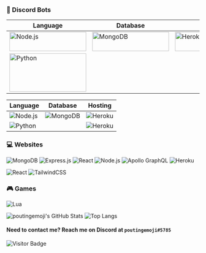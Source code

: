
### 🤖 Discord Bots  


<table>
<thead>
  <tr>
    <th>Language</th>
    <th>Database</th>
    <th>Hosting</th>
  </tr>
</thead>
<tbody>
  <tr>
    <td><img src="https://img.shields.io/badge/node.js%20-%2343853D.svg?&style=for-the-badge&logo=node.js&logoColor=white" alt="Node.js" width="200" height="50"></td>
    <td><img src="https://img.shields.io/badge/MongoDB-%234ea94b.svg?&amp;style=for-the-badge&amp;logo=mongodb&amp;logoColor=white" alt="MongoDB" width="200" height="50"></td>
    <td><img src="https://img.shields.io/badge/heroku%20-%23430098.svg?&style=for-the-badge&logo=heroku&logoColor=white" alt="Heroku" width="200" height="50"></td></td>
  </tr>
  <tr>
    <td><img src="https://img.shields.io/badge/python%20-%2314354C.svg?&style=for-the-badge&logo=python&logoColor=white" alt="Python" width="200" height="100"></td>
    <td></td>
    <td></td>
  </tr>
</tbody>
</table>

| Language  | Database | Hosting |
| --- | --- | --- |
| ![Node.js](https://img.shields.io/badge/node.js%20-%2343853D.svg?&style=for-the-badge&logo=node.js&logoColor=white)  | ![MongoDB](https://img.shields.io/badge/MongoDB-%234ea94b.svg?&style=for-the-badge&logo=mongodb&logoColor=white)  |  ![Heroku](https://img.shields.io/badge/heroku%20-%23430098.svg?&style=for-the-badge&logo=heroku&logoColor=white)  |
| ![Python](https://img.shields.io/badge/python%20-%2314354C.svg?&style=for-the-badge&logo=python&logoColor=white)  |      | ![Heroku](https://img.shields.io/badge/heroku%20-%23430098.svg?&style=for-the-badge&logo=heroku&logoColor=white)

### 💻 Websites  
![MongoDB](https://img.shields.io/badge/MongoDB-%234ea94b.svg?&style=for-the-badge&logo=mongodb&logoColor=white)
![Express.js](https://img.shields.io/badge/express.js%20-%23404d59.svg?&style=for-the-badge)
![React](https://img.shields.io/badge/react%20-%2320232a.svg?&style=for-the-badge&logo=react&logoColor=%2361DAFB)
![Node.js](https://img.shields.io/badge/node.js%20-%2343853D.svg?&style=for-the-badge&logo=node.js&logoColor=white)
![Apollo GraphQL](https://img.shields.io/badge/-Apollo%20GraphQL-311C87?style=for-the-badge&logo=apollo-graphql)
![Heroku](https://img.shields.io/badge/heroku%20-%23430098.svg?&style=for-the-badge&logo=heroku&logoColor=white)

![React](https://img.shields.io/badge/react%20-%2320232a.svg?&style=for-the-badge&logo=react&logoColor=%2361DAFB)
![TailwindCSS](https://img.shields.io/badge/tailwindcss%20-%2338B2AC.svg?&style=for-the-badge&logo=tailwind-css&logoColor=white)


### 🎮 Games  
![Lua](https://img.shields.io/badge/lua-%232C2D72.svg?&style=for-the-badge&logo=lua&logoColor=white)

![poutingemoji's GitHub Stats](https://github-readme-stats.vercel.app/api?username=poutingemoji&theme=dark&show_icons=true&hide_border=true)
![Top Langs](https://github-readme-stats.vercel.app/api/top-langs/?username=poutingemoji&theme=dark&show_icons=true&hide_border=true&layout=compact)

#### Need to contact me? Reach me on Discord at `poutingemoji#5785`

![Visitor Badge](https://visitor-badge.laobi.icu/badge?page_id=poutingemoji.poutingemoji)
